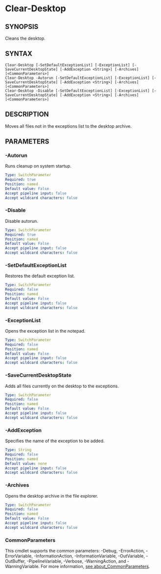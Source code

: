 # Clear-Desktop

## SYNOPSIS
Cleans the desktop.

[\\]: # (END SYNOPSIS)

## SYNTAX
```
Clear-Desktop [-SetDefaultExceptionList] [-ExceptionList] [-SaveCurrentDesktopState] [-AddException <String>] [-Archives] [<CommonParameters>]Clear-Desktop -Autorun [-SetDefaultExceptionList] [-ExceptionList] [-SaveCurrentDesktopState] [-AddException <String>] [-Archives] [<CommonParameters>]Clear-Desktop -Disable [-SetDefaultExceptionList] [-ExceptionList] [-SaveCurrentDesktopState] [-AddException <String>] [-Archives] [<CommonParameters>]
```

[\\]: # (END SYNTAX)

## DESCRIPTION
Moves all files not in the exceptions list to the desktop archive.

[\\]: # (END DESCRIPTION)

## PARAMETERS

### -Autorun
Runs cleanup on system startup.
```yaml
Type: SwitchParameter
Required: true
Position: named
Default value: False
Accept pipeline input: false
Accept wildcard characters: false
```

### -Disable
Disable autorun.
```yaml
Type: SwitchParameter
Required: true
Position: named
Default value: False
Accept pipeline input: false
Accept wildcard characters: false
```

### -SetDefaultExceptionList
Restores the default exception list.
```yaml
Type: SwitchParameter
Required: false
Position: named
Default value: False
Accept pipeline input: false
Accept wildcard characters: false
```

### -ExceptionList
Opens the exception list in the notepad.
```yaml
Type: SwitchParameter
Required: false
Position: named
Default value: False
Accept pipeline input: false
Accept wildcard characters: false
```

### -SaveCurrentDesktopState
Adds all files currently on the desktop to the exceptions.
```yaml
Type: SwitchParameter
Required: false
Position: named
Default value: False
Accept pipeline input: false
Accept wildcard characters: false
```

### -AddException
Specifies the name of the exception to be added.
```yaml
Type: String
Required: false
Position: named
Default value: none
Accept pipeline input: false
Accept wildcard characters: false
```

### -Archives
Opens the desktop archive in the file explorer.
```yaml
Type: SwitchParameter
Required: false
Position: named
Default value: False
Accept pipeline input: false
Accept wildcard characters: false
```

### CommonParameters
This cmdlet supports the common parameters: -Debug, -ErrorAction, -ErrorVariable, -InformationAction, -InformationVariable, -OutVariable, -OutBuffer, -PipelineVariable, -Verbose, -WarningAction, and -WarningVariable. For more information, [see about_CommonParameters](https://docs.microsoft.com/pl-pl/powershell/module/microsoft.powershell.core/about/about_commonparameters).

[\\]: # (END PARAMETERS)

[\\]: # (Generated by PSDocsGenerator)
[\\]: # (https://github.com/akotu235/PSDocsGenerator)
